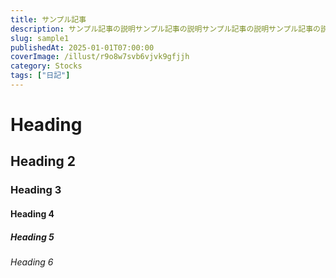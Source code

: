 ```yaml
---
title: サンプル記事
description: サンプル記事の説明サンプル記事の説明サンプル記事の説明サンプル記事の説明サンプル記事の説明サンプル記事の説明サンプル記事の説明サンプル記事の説明サンプル記事の説明サンプル記事の説明サンプル記事の説明サンプル記事の説明
slug: sample1
publishedAt: 2025-01-01T07:00:00
coverImage: /illust/r9o8w7svb6vjvk9gfjjh
category: Stocks
tags: ["日記"]
---
```


# Heading

## Heading 2

### Heading 3

#### Heading 4

##### Heading 5

###### Heading 6
